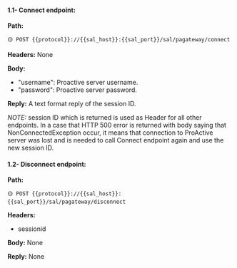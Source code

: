 #### 1.1- Connect endpoint:

**Path:**

```url
🟡 POST {{protocol}}://{{sal_host}}:{{sal_port}}/sal/pagateway/connect
```

**Headers:** None

**Body:**

*   &quot;username&quot;: Proactive server username.
*   &quot;password&quot;: Proactive server password.

**Reply:** A text format reply of the session ID.

_NOTE:_ session ID which is returned is used as Header for all other endpoints. 
In a case that HTTP 500 error is returned with body saying that NonConnectedException occur, it means that connection to ProActive server was lost and is needed to call Connect endpoint again and use the new session ID. 

#### 1.2- Disconnect endpoint:

**Path:**

```url
🟡 POST {{protocol}}://{{sal_host}}:{{sal_port}}/sal/pagateway/disconnect
```

**Headers:**

*   sessionid

**Body:** None

**Reply:** None
